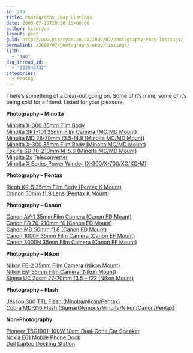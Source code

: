 ```yaml
---
id: 249
title: Photography Ebay Listings
date: 2009-07-19T20:26:15+00:00
author: kianryan
layout: post
guid: http://www.kianryan.co.uk/2009/07/photography-ebay-listings/
permalink: /2009/07/photography-ebay-listings/
ljID:
  - "140"
dsq_thread_id:
  - "332046732"
categories:
  - Photog
---
```

There’s something of a clear-out going on. Some of it’s mine, some of it’s being sold for a friend. Listed for your pleasure.

**Photography – Minolta**

[Minolta X-300 35mm Film Body](http://cgi.ebay.co.uk/ws/eBayISAPI.dll?ViewItem&ssPageName=STRK:MESELX:IT&item=180385316854#ht_1093wt_953)   
[Minolta SRT-101 35mm Film Camera (MC/MD Mount)](http://cgi.ebay.co.uk/ws/eBayISAPI.dll?ViewItem&ssPageName=STRK:MESELX:IT&item=180385328848#ht_1212wt_953)   
[Minolta MD 28-70mm f3.5-f4.8 (Minolta MC/MD Mount)](http://cgi.ebay.co.uk/ws/eBayISAPI.dll?ViewItem&ssPageName=STRK:MESELX:IT&item=180385350690#ht_910wt_953)   
[Minolta X-300 35mm Film Body (Minolta MC/MD Mount)](http://cgi.ebay.co.uk/ws/eBayISAPI.dll?ViewItem&ssPageName=STRK:MESELX:IT&item=180385383870#ht_1042wt_953)   
[Tokina SD 70-210mm f4-5.6 (Minolta MC/MD Mount)](http://cgi.ebay.co.uk/ws/eBayISAPI.dll?ViewItem&ssPageName=STRK:MESELX:IT&item=180385399998#ht_910wt_953)   
[Minolta 2x Teleconverter](http://cgi.ebay.co.uk/ws/eBayISAPI.dll?ViewItem&ssPageName=STRK:MESELX:IT&item=180385463322#ht_757wt_953)   
[Minolta X Series Power Winder (X-300/X-700/XG/XG-M)](http://cgi.ebay.co.uk/ws/eBayISAPI.dll?ViewItem&ssPageName=STRK:MESELX:IT&item=180385436800#ht_825wt_953)

**Photography – Pentax**

[Ricoh KR-5 35mm Film Body (Pentax K Mount)](http://cgi.ebay.co.uk/ws/eBayISAPI.dll?ViewItem&ssPageName=STRK:MESELX:IT&item=180385419919#ht_1012wt_953)   
[Chinon 50mm f1.9 Lens (Pentax K Mount)](http://cgi.ebay.co.uk/ws/eBayISAPI.dll?ViewItem&ssPageName=STRK:MESELX:IT&item=180385426766#ht_889wt_953)

**Photography – Canon**

[Canon AV-1 35mm Film Camera (Canon FD Mount)](http://cgi.ebay.co.uk/ws/eBayISAPI.dll?ViewItem&ssPageName=STRK:MESELX:IT&item=180385379095#ht_1059wt_953)   
[Canon FD 70-210mm f4 (Canon FD Mount)](http://cgi.ebay.co.uk/ws/eBayISAPI.dll?ViewItem&ssPageName=STRK:MESELX:IT&item=180385369755#ht_842wt_953)   
[Canon MD 50mm f1.8 (Canon FD Mount)](http://cgi.ebay.co.uk/ws/eBayISAPI.dll?ViewItem&ssPageName=STRK:MESELX:IT&item=180385538065#ht_906wt_953)   
[Canon 1000F 35mm Film Camera (Canon EF Mount)](http://cgi.ebay.co.uk/ws/eBayISAPI.dll?ViewItem&ssPageName=STRK:MESELX:IT&item=180385526520#ht_923wt_953)   
[Canon 3000N 35mm Film Camera (Canon EF Mount)](http://cgi.ebay.co.uk/ws/eBayISAPI.dll?ViewItem&ssPageName=STRK:MESELX:IT&item=180385532136#ht_923wt_953)

**Photography – Nikon**

[Nikon FE-2 35mm Film Camera (Nikon Mount)](http://cgi.ebay.co.uk/ws/eBayISAPI.dll?ViewItem&ssPageName=STRK:MESELX:IT&item=180385501678#ht_978wt_953)   
[Nikon EM 35mm Film Camera (Nikon Mount)](http://cgi.ebay.co.uk/ws/eBayISAPI.dll?ViewItem&ssPageName=STRK:MESELX:IT&item=180385502066#ht_944wt_953)   
[Sigma UC Zoom 27-70mm f3.5 – f22 (Nikon Mount)](http://cgi.ebay.co.uk/ws/eBayISAPI.dll?ViewItem&ssPageName=STRK:MESELX:IT&item=180385515622#ht_876wt_953)

**Photography – Flash**

[Jessop 300 TTL Flash (Minolta/Nikon/Pentax)](http://cgi.ebay.co.uk/ws/eBayISAPI.dll?ViewItem&ssPageName=STRK:MESELX:IT&item=180385453139#ht_774wt_953)   
[Cobra MD-210 Flash (Sigma/Olympus/Minolta/Nikon/Canon/Pentax)](http://cgi.ebay.co.uk/ws/eBayISAPI.dll?ViewItem&ssPageName=STRK:MESELX:IT&item=180385453355#ht_808wt_953)

**Non-Photography**

 [Pioneer TSG1001i 100W 10cm Dual-Cone Car Speaker](http://cgi.ebay.co.uk/ws/eBayISAPI.dll?ViewItem&ssPageName=STRK:MESELX:IT&item=180385287993#ht_887wt_953)   
[Nokia E61 Mobile Phone Dock](http://cgi.ebay.co.uk/ws/eBayISAPI.dll?ViewItem&ssPageName=STRK:MESELX:IT&item=180385291904#ht_770wt_953)   
[Dell Laptop Docking Station](http://cgi.ebay.co.uk/ws/eBayISAPI.dll?ViewItem&ssPageName=STRK:MESELX:IT&item=180385304671#ht_889wt_953)